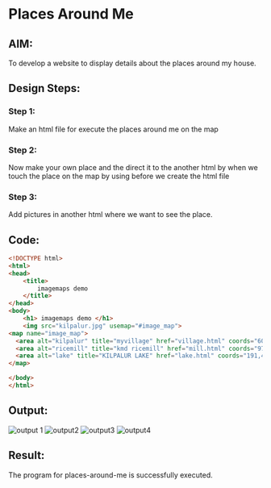 # Places Around Me
## AIM:
To develop a website to display details about the places around my house.

## Design Steps:

### Step 1:
Make an html file for execute the places around me on the map
### Step 2:
Now make your own place and the direct it to the another html by when we touch the place on the map by using before we create the html file

### Step 3:
Add pictures in another html where we want to see the place.
## Code:
```html
<!DOCTYPE html>
<html>
<head>
    <title>
        imagemaps demo
    </title>
</head>
<body>
    <h1> imagemaps demo </h1>
    <img src="kilpalur.jpg" usemap="#image_map">
<map name="image_map">
  <area alt="kilpalur" title="myvillage" href="village.html" coords="608,303,51" shape="circle">
  <area alt="ricemill" title="kmd ricemill" href="mill.html" coords="975,297,1072,370" shape="rect">
  <area alt="lake" title="KILPALUR LAKE" href="lake.html" coords="191,476,63" shape="circle">
</map>

</body>
</html>
```
## Output:
![output 1](https://github.com/Narendran-sec/places-around-me/assets/147473131/ac59d77d-e68e-4d10-8761-2a51acc6edda)
![output2](https://github.com/Narendran-sec/places-around-me/assets/147473131/ae0c0c3f-d094-4f6c-80fa-eb238bec5a45)
![output3](https://github.com/Narendran-sec/places-around-me/assets/147473131/2a0b24d2-c1b1-4052-9c40-3ce0e1d5c590)
![output4](https://github.com/Narendran-sec/places-around-me/assets/147473131/248a103b-4199-48b6-90e3-6cfc834bd017)


## Result:
The program for places-around-me is successfully executed.
